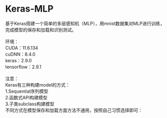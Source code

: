 # Keras-MLP
基于Keras搭建一个简单的多层感知机（MLP），用mnist数据集对MLP进行训练，完成模型的保存和加载和识别测试。<br /><br />
环境：<br />
CUDA：11.6.134<br />
cuDNN：8.4.0<br />
keras：2.9.0<br />
tensorflow：2.9.1<br /><br />
注意：<br />
Keras有三种构建model的方式：<br />
1.Sequential序列模型<br />
2.函数式API构建模型<br />
3.子类subclass构建模型<br />
不同方式在模型保存和加载方面方法不通用，按照自己习惯选择即可：<br /><br />
